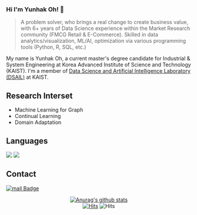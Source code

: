 ### Hi I'm Yunhak Oh! 👋

> A problem solver, who brings a real change to create business value, with 6+ years of Data Science experience within the Market Research community (FMCG Retail & E-Commerce). Skilled in data analytics/visualization, ML/AI, optimization via various programming tools (Python, R, SQL, etc.)

My name is Yunhak Oh, a current master's degree candidate for Industrial & System Engineering at Korea Advanced Institute of Science and Technology (KAIST). I'm a member of [Data Science and Artificial Intelligence Laboratory (DSAIL)](https://dsail.kaist.ac.kr/) at KAIST.

## Research Interset

- Machine Learning for Graph
- Continual Learning
- Domain Adaptation

## Languages
<img src="https://img.shields.io/badge/Python-3766AB?style=flat-square&logo=Python&logoColor=white"/></a>
<img src="https://img.shields.io/badge/R-FFFFFF?style=flat-square&logo=R&logoColor=blue"/></a>

## Contact
[![mail Badge](https://img.shields.io/badge/Gmail-d14836?style=flat-square&logo=Gmail&logoColor=white&link=mailto:yunhak.oh@kaist.ac.kr)](mailto:yunhak.oh@kaist.ac.kr)

 <div align=center>
	
[![Anurag's github stats](https://github-readme-stats.vercel.app/api?username=yunhak0)](https://github.com/anuraghazra/github-readme-stats)<br>
[![Hits](https://hits.seeyoufarm.com/api/count/incr/badge.svg?url=https%3A%2F%2Fgithub.com%2FNamkyeong)](https://hits.seeyoufarm.com) ![Hits](https://img.shields.io/github/followers/yunhak0?label=Follow)
 </div>

<!--
**yunhak0/yunhak0** is a ✨ _special_ ✨ repository because its `README.md` (this file) appears on your GitHub profile.

Here are some ideas to get you started:

- 🔭 I’m currently working on ...
- 🌱 I’m currently learning ...
- 👯 I’m looking to collaborate on ...
- 🤔 I’m looking for help with ...
- 💬 Ask me about ...
- 📫 How to reach me: ...
- 😄 Pronouns: ...
- ⚡ Fun fact: ...
-->
